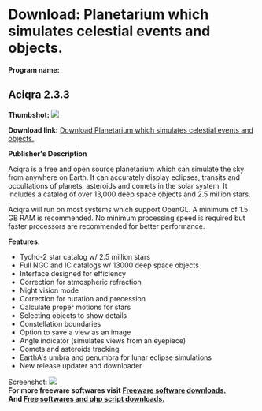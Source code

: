 # Download: Planetarium which simulates celestial events and objects.

**Program name:**

## Aciqra 2.3.3

  
**Thumbshot:** ![](http://www.freewarefiles.com/screenshot/aciqra2_md.jpg)   
  
**Download link:** [Download Planetarium which simulates celestial events and objects.](http://freesoftwares.boysofts.com/Aciqra_program_77639.html)  
  


**Publisher's Description**  
  


Aciqra is a free and open source planetarium which can simulate the sky from anywhere on Earth. It can accurately display eclipses, transits and occultations of planets, asteroids and comets in the solar system. It includes a catalog of over 13,000 deep space objects and 2.5 million stars. 

Aciqra will run on most systems which support OpenGL. A minimum of 1.5 GB RAM is recommended. No minimum processing speed is required but faster processors are recommended for better performance.

**Features:**

  * Tycho-2 star catalog w/ 2.5 million stars 
  * Full NGC and IC catalogs w/ 13000 deep space objects 
  * Interface designed for efficiency 
  * Correction for atmospheric refraction 
  * Night vision mode 
  * Correction for nutation and precession 
  * Calculate proper motions for stars 
  * Selecting objects to show details 
  * Constellation boundaries 
  * Option to save a view as an image 
  * Angle indicator (simulates views from an eyepiece) 
  * Comets and asteroids tracking 
  * EarthA's umbra and penumbra for lunar eclipse simulations 
  * New release updater and downloader 

  
  
Screenshot: ![](http://www.freewarefiles.com/screenshot/aciqra2.jpg)   
**For more freeware softwares visit [Freeware software downloads.](http://freesoftwares.boysofts.com/)**   
**And [Free softwares and php script downloads.](http://www.boysofts.com/)**
